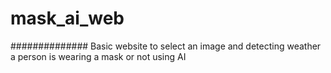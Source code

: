 # mask_ai_web

##############
Basic website to select an image and detecting weather a person is wearing a mask or not using AI
